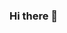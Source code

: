 ### Hi there 👋

<!--
**BenjaminBell/BenjaminBell** is a ✨ _special_ ✨ repository because its `README.md` (this file) appears on your GitHub profile.

Here are some ideas to get you started:

- 🔭 I’m currently working on Throughbreed Exchange (TBX)
- 🌱 I’m currently learning ...
- 👯 I’m looking to collaborate on StartUps specifically in the RegTech and FinTech area
- 🤔 I’m looking for help with ...
- 💬 Ask me about LSPIV
- 📫 How to reach me: ...
- 😄 Pronouns: ...
- ⚡ Fun fact: ...
-->
